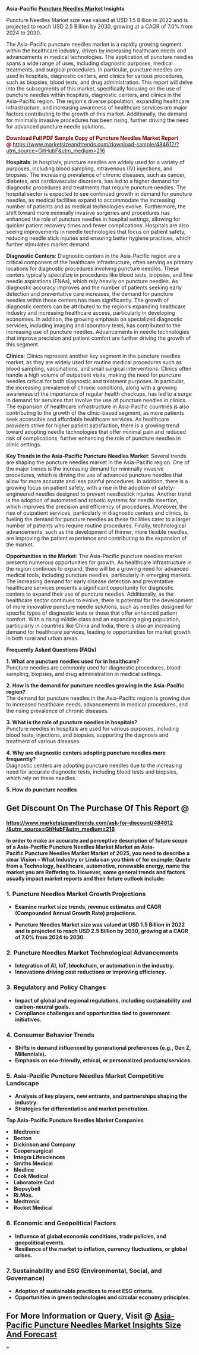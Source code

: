 <p><strong>Asia-Pacific&nbsp;<a href=""https://www.marketsizeandtrends.com/download-sample/484612/&amp;utm_source=GitHubF&amp;utm_medium=216"">Puncture Needles Market</a> Insights</strong></p><p>Puncture Needles Market size was valued at USD 1.5 Billion in 2022 and is projected to reach USD 2.5 Billion by 2030, growing at a CAGR of 7.0% from 2024 to 2030.</p><p><p>The Asia-Pacific puncture needles market is a rapidly growing segment within the healthcare industry, driven by increasing healthcare needs and advancements in medical technologies. The application of puncture needles spans a wide range of uses, including diagnostic purposes, medical treatments, and surgical procedures. In particular, puncture needles are used in hospitals, diagnostic centers, and clinics for various procedures, such as biopsies, blood tests, and drug administration. This report will delve into the subsegments of this market, specifically focusing on the use of puncture needles within hospitals, diagnostic centers, and clinics in the Asia-Pacific region. The region's diverse population, expanding healthcare infrastructure, and increasing awareness of healthcare services are major factors contributing to the growth of this market. Additionally, the demand for minimally invasive procedures has been rising, further driving the need for advanced puncture needle solutions. <p><strong><span style="color: #800000;">Download Full PDF Sample Copy of Puncture Needles Market Report @</span>&nbsp;</strong><a href="https://www.marketsizeandtrends.com/download-sample/484612/?utm_source=GitHubF&amp;utm_medium=216" target="_blank">https://www.marketsizeandtrends.com/download-sample/484612/?utm_source=GitHubF&amp;utm_medium=216</a></p></p><p><strong>Hospitals</strong>: In hospitals, puncture needles are widely used for a variety of purposes, including blood sampling, intravenous (IV) injections, and biopsies. The increasing prevalence of chronic diseases, such as cancer, diabetes, and cardiovascular disorders, has led to a higher demand for diagnostic procedures and treatments that require puncture needles. The hospital sector is expected to see continued growth in demand for puncture needles, as medical facilities expand to accommodate the increasing number of patients and as medical technologies evolve. Furthermore, the shift toward more minimally invasive surgeries and procedures has enhanced the role of puncture needles in hospital settings, allowing for quicker patient recovery times and fewer complications. Hospitals are also seeing improvements in needle technologies that focus on patient safety, reducing needle stick injuries and ensuring better hygiene practices, which further stimulates market demand.<p><strong>Diagnostic Centers</strong>: Diagnostic centers in the Asia-Pacific region are a critical component of the healthcare infrastructure, often serving as primary locations for diagnostic procedures involving puncture needles. These centers typically specialize in procedures like blood tests, biopsies, and fine needle aspirations (FNAs), which rely heavily on puncture needles. As diagnostic accuracy improves and the number of patients seeking early detection and preventative care increases, the demand for puncture needles within these centers has risen significantly. The growth of diagnostic centers can be attributed to the region’s expanding healthcare industry and increasing healthcare access, particularly in developing economies. In addition, the growing emphasis on specialized diagnostic services, including imaging and laboratory tests, has contributed to the increasing use of puncture needles. Advancements in needle technologies that improve precision and patient comfort are further driving the growth of this segment.<p><strong>Clinics</strong>: Clinics represent another key segment in the puncture needles market, as they are widely used for routine medical procedures such as blood sampling, vaccinations, and small surgical interventions. Clinics often handle a high volume of outpatient visits, making the need for puncture needles critical for both diagnostic and treatment purposes. In particular, the increasing prevalence of chronic conditions, along with a growing awareness of the importance of regular health checkups, has led to a surge in demand for services that involve the use of puncture needles in clinics. The expansion of healthcare infrastructure in Asia-Pacific countries is also contributing to the growth of the clinic-based segment, as more patients seek accessible and affordable healthcare services. As healthcare providers strive for higher patient satisfaction, there is a growing trend toward adopting needle technologies that offer minimal pain and reduced risk of complications, further enhancing the role of puncture needles in clinic settings.<p><strong>Key Trends in the Asia-Pacific Puncture Needles Market</strong>: Several trends are shaping the puncture needles market in the Asia-Pacific region. One of the major trends is the increasing demand for minimally invasive procedures, which is driving the use of advanced puncture needles that allow for more accurate and less painful procedures. In addition, there is a growing focus on patient safety, with a rise in the adoption of safety-engineered needles designed to prevent needlestick injuries. Another trend is the adoption of automated and robotic systems for needle insertion, which improves the precision and efficiency of procedures. Moreover, the rise of outpatient services, particularly in diagnostic centers and clinics, is fueling the demand for puncture needles as these facilities cater to a larger number of patients who require routine procedures. Finally, technological advancements, such as the development of thinner, more flexible needles, are improving the patient experience and contributing to the expansion of the market.<p><strong>Opportunities in the Market</strong>: The Asia-Pacific puncture needles market presents numerous opportunities for growth. As healthcare infrastructure in the region continues to expand, there will be a growing need for advanced medical tools, including puncture needles, particularly in emerging markets. The increasing demand for early disease detection and preventative healthcare services presents a significant opportunity for diagnostic centers to expand their use of puncture needles. Additionally, as the healthcare sector continues to evolve, there is potential for the development of more innovative puncture needle solutions, such as needles designed for specific types of diagnostic tests or those that offer enhanced patient comfort. With a rising middle class and an expanding aging population, particularly in countries like China and India, there is also an increasing demand for healthcare services, leading to opportunities for market growth in both rural and urban areas.<p><strong>Frequently Asked Questions (FAQs)</strong></p><p><strong>1. What are puncture needles used for in healthcare?</strong><br>Puncture needles are commonly used for diagnostic procedures, blood sampling, biopsies, and drug administration in medical settings.</p><p><strong>2. How is the demand for puncture needles growing in the Asia-Pacific region?</strong><br>The demand for puncture needles in the Asia-Pacific region is growing due to increased healthcare needs, advancements in medical procedures, and the rising prevalence of chronic diseases.</p><p><strong>3. What is the role of puncture needles in hospitals?</strong><br>Puncture needles in hospitals are used for various purposes, including blood tests, injections, and biopsies, supporting the diagnosis and treatment of various diseases.</p><p><strong>4. Why are diagnostic centers adopting puncture needles more frequently?</strong><br>Diagnostic centers are adopting puncture needles due to the increasing need for accurate diagnostic tests, including blood tests and biopsies, which rely on these needles.</p><p><strong>5. How do puncture needles</p><h2><strong>Get Discount On The Purchase Of This Report @&nbsp;</strong></h2><p><strong><a href=""https://www.marketsizeandtrends.com/ask-for-discount/484612/&amp;utm_source=GitHubF&amp;utm_medium=216"" target=""_blank"">https://www.marketsizeandtrends.com/ask-for-discount/484612<br />/&amp;utm_source=GitHubF&amp;utm_medium=216</a></strong></p><p>In order to make an accurate and perceptive description of future scope of a Asia-Pacific&nbsp;Puncture Needles Market Market as Asia-Pacific&nbsp;Puncture Needles Market Market of 2025, you need to describe a clear Vision &ndash; What Industry or Linda can you think of for example: Quote from a Technology, healthcare, automotive, renewable energy, name the market you are Reffering to. However, some general trends and factors usually impact market reports and their future outlook include:</p><h3>1.&nbsp;<strong>Puncture Needles Market Growth Projections</strong></h3><ul><li>Examine market size trends, revenue estimates and CAGR (Compounded Annual Growth Rate) projections.</li><li><p>Puncture Needles Market size was valued at USD 1.5 Billion in 2022 and is projected to reach USD 2.5 Billion by 2030, growing at a CAGR of 7.0% from 2024 to 2030.</p></li></ul><h3>2.&nbsp;<strong>Puncture Needles Market Technological Advancements</strong></h3><ul><li>Integration of AI, IoT, blockchain, or automation in the industry.</li><li>Innovations driving cost reductions or improving efficiency.</li></ul><h3>3.&nbsp;<strong>Regulatory and Policy Changes</strong></h3><ul><li>Impact of global and regional regulations, including sustainability and carbon-neutral goals.</li><li>Compliance challenges and opportunities tied to government initiatives.</li></ul><h3>4.&nbsp;<strong>Consumer Behavior Trends</strong></h3><ul><li>Shifts in demand influenced by generational preferences (e.g., Gen Z, Millennials).</li><li>Emphasis on eco-friendly, ethical, or personalized products/services.</li></ul><h3>5.&nbsp;<strong>Asia-Pacific Puncture Needles Market Competitive Landscape</strong></h3><ul><li>Analysis of key players, new entrants, and partnerships shaping the industry.</li><li>Strategies for differentiation and market penetration.</li></ul><p data-pm-slice=""1 1 []"">Top Asia-Pacific Puncture Needles Market Companies</p><div data-test-id=""""><p><li>Medtronic</li><li> Becton</li><li> Dickinson and Company</li><li> Coopersurgical</li><li> Integra Lifesciences</li><li> Smiths Medical</li><li> Medline</li><li> Cook Medical</li><li> Laboratoire Ccd</li><li> Biopsybell</li><li> Ri.Mos.</li><li> Medtronic</li><li> Rocket Medical</li></p></div><h3>6.&nbsp;<strong>Economic and Geopolitical Factors</strong></h3><ul><li>Influence of global economic conditions, trade policies, and geopolitical events.</li><li>Resilience of the market to inflation, currency fluctuations, or global crises.</li></ul><h3>7.&nbsp;<strong>Sustainability and ESG (Environmental, Social, and Governance)</strong></h3><ul><li>Adoption of sustainable practices to meet ESG criteria.</li><li>Opportunities in green technologies and circular economy principles.</li></ul><h2><strong>For More Information or Query, Visit @&nbsp;</strong><a href=""https://www.verifiedmarketreports.com/product/puncture-needles-market-size-and-forecast/"" target=""_blank"">Asia-Pacific Puncture Needles Market Insights Size And Forecast</a></h2>"
